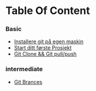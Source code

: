 # Table Of Content

### Basic

* [Installere git på egen maskin](0-Klargjøring/0.1-Installere-Git-på-egen-maskin.md)
* [Start ditt første Prosjekt](1-Begynne-med-Git/1.1-Start-ditt-første-prosjekt.md)
* [Git Clone && Git pull/push](1-Begynne-med-Git/1.2-Git-clone-&&-git-pull-push.md) 

### intermediate

* [Git Brances](brances)